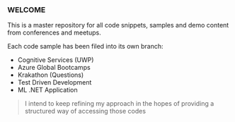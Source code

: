 ### WELCOME
This is a master repository for all code snippets, samples and demo content from conferences and meetups.

Each code sample has been filed into its own branch:
- Cognitive Services (UWP)
- Azure Global Bootcamps
- Krakathon (Questions)
- Test Driven Development
- ML .NET Application

> I intend to keep refining my approach in the hopes of providing a structured way of accessing those codes
